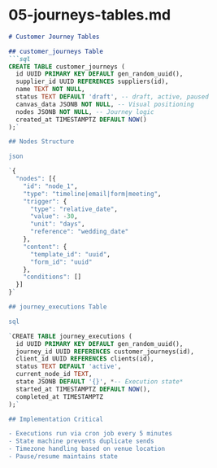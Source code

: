 # 05-journeys-tables.md

````markdown
# Customer Journey Tables

## customer_journeys Table
```sql
CREATE TABLE customer_journeys (
  id UUID PRIMARY KEY DEFAULT gen_random_uuid(),
  supplier_id UUID REFERENCES suppliers(id),
  name TEXT NOT NULL,
  status TEXT DEFAULT 'draft', -- draft, active, paused
  canvas_data JSONB NOT NULL, -- Visual positioning
  nodes JSONB NOT NULL, -- Journey logic
  created_at TIMESTAMPTZ DEFAULT NOW()
);`

## Nodes Structure

json

`{
  "nodes": [{
    "id": "node_1",
    "type": "timeline|email|form|meeting",
    "trigger": {
      "type": "relative_date",
      "value": -30,
      "unit": "days",
      "reference": "wedding_date"
    },
    "content": {
      "template_id": "uuid",
      "form_id": "uuid"
    },
    "conditions": []
  }]
}`

## journey_executions Table

sql

`CREATE TABLE journey_executions (
  id UUID PRIMARY KEY DEFAULT gen_random_uuid(),
  journey_id UUID REFERENCES customer_journeys(id),
  client_id UUID REFERENCES clients(id),
  status TEXT DEFAULT 'active',
  current_node_id TEXT,
  state JSONB DEFAULT '{}', *-- Execution state*
  started_at TIMESTAMPTZ DEFAULT NOW(),
  completed_at TIMESTAMPTZ
);`

## Implementation Critical

- Executions run via cron job every 5 minutes
- State machine prevents duplicate sends
- Timezone handling based on venue location
- Pause/resume maintains state